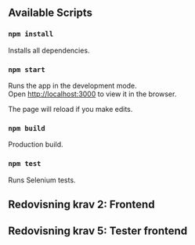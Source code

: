 ## Available Scripts

### `npm install`

Installs all dependencies.

### `npm start`

Runs the app in the development mode.<br />
Open [http://localhost:3000](http://localhost:3000) to view it in the browser.

The page will reload if you make edits.<br />

### `npm build`

Production build.

### `npm test`

Runs Selenium tests.


## Redovisning krav 2: Frontend

## Redovisning krav 5: Tester frontend
